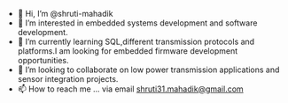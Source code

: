 - 👋 Hi, I’m @shruti-mahadik
- 👀 I’m interested in embedded systems development and software development.
- 🌱 I’m currently learning SQL,different transmission protocols and platforms.I am looking for embedded firmware development opportunities.
- 💞️ I’m looking to collaborate on low power transmission applications and sensor integration projects.
- 📫 How to reach me ... via email shruti31.mahadik@gmail.com

<!---
shruti-mahadik/shruti-mahadik is a ✨ special ✨ repository because its `README.md` (this file) appears on your GitHub profile.
You can click the Preview link to take a look at your changes.
--->
